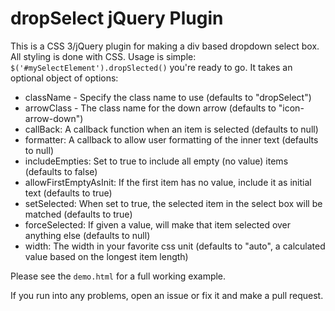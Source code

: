 # dropSelect jQuery Plugin

This is a CSS 3/jQuery plugin for making a div based dropdown select box.
All styling is done with CSS. Usage is simple: `$('#mySelectElement').dropSlected()` you're ready to go.
It takes an optional object of options:

+ className - Specify the class name to use (defaults to "dropSelect")
+ arrowClass - The class name for the down arrow (defaults to "icon-arrow-down")
+ callBack: A callback function when an item is selected (defaults to null)
+ formatter: A callback to allow user formatting of the inner text (defaults to null)
+ includeEmpties: Set to true to include all empty (no value) items (defaults to false)
+ allowFirstEmptyAsInit: If the first item has no value, include it as initial text (defaults to true)
+ setSelected: When set to true, the selected item in the select box will be matched (defaults to true)
+ forceSelected: If given a value, will make that item selected over anything else (defaults to null)
+ width: The width in your favorite css unit (defaults to "auto", a calculated value based on the longest item length)

Please see the `demo.html` for a full working example.

If you run into any problems, open an issue or fix it and make a pull request.
